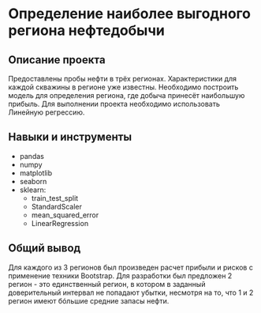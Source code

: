 # Определение наиболее выгодного региона нефтедобычи

## Описание проекта

Предоставлены пробы нефти в трёх регионах. Характеристики для каждой скважины в регионе уже известны. Необходимо построить модель для определения региона, где добыча принесёт наибольшую прибыль. Для выполнении проекта необходимо использовать Линейную регрессию.

## Навыки и инструменты

- pandas 
- numpy
- matplotlib
- seaborn
- sklearn:
  - train_test_split
  - StandardScaler
  - mean_squared_error
  - LinearRegression

## Общий вывод

Для каждого из 3 регионов был произведен расчет прибыли и рисков с применение техники Bootstrap. Для разработки был предложен 2 регион - это единственный регион, в котором в заданный доверительный интервал не попадают убытки, несмотря на то, что 1 и 2 регион имеют бóльшие средние запасы нефти.
